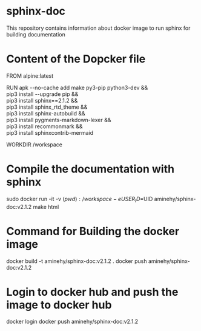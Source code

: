 # sphinx-doc
This repository contains information about docker image to run sphinx for building documentation


# Content of the Dopcker file
FROM alpine:latest


RUN apk --no-cache add make py3-pip python3-dev && \
    pip3 install --upgrade pip &&\
    pip3 install sphinx==2.1.2 && \
    pip3 install sphinx_rtd_theme && \
    pip3 install sphinx-autobuild && \
    pip3 install pygments-markdown-lexer && \
    pip3 install recommonmark && \
    pip3 install sphinxcontrib-mermaid

WORKDIR /workspace


# Compile the documentation with sphinx
sudo docker run -it -v $(pwd):/workspace -e USER_ID=$UID aminehy/sphinx-doc:v2.1.2  make html


# Command for Building the docker image
docker build -t aminehy/sphinx-doc:v2.1.2 .
docker push aminehy/sphinx-doc:v2.1.2 


# Login to docker hub and push the image to docker hub
docker login
docker push aminehy/sphinx-doc:v2.1.2
